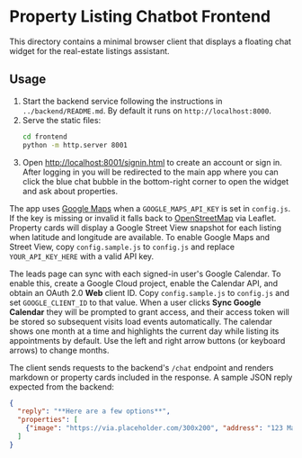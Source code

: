 # Property Listing Chatbot Frontend

This directory contains a minimal browser client that displays a floating chat widget for the real-estate listings assistant.

## Usage

1. Start the backend service following the instructions in `../backend/README.md`. By default it runs on `http://localhost:8000`.
2. Serve the static files:
   ```bash
   cd frontend
   python -m http.server 8001
   ```
3. Open [http://localhost:8001/signin.html](http://localhost:8001/signin.html) to create an account or sign in. After logging in you will be redirected to the main app where you can click the blue chat bubble in the bottom-right corner to open the widget and ask about properties.

The app uses [Google Maps](https://developers.google.com/maps) when a `GOOGLE_MAPS_API_KEY` is set in `config.js`. If the key is missing or invalid it falls back to [OpenStreetMap](https://www.openstreetmap.org/) via Leaflet. Property cards will display a Google Street View snapshot for each listing when latitude and longitude are available. To enable Google Maps and Street View, copy `config.sample.js` to `config.js` and replace `YOUR_API_KEY_HERE` with a valid API key.

The leads page can sync with each signed-in user's Google Calendar. To enable
this, create a Google Cloud project, enable the Calendar API, and obtain an
OAuth 2.0 **Web** client ID. Copy `config.sample.js` to `config.js` and set
`GOOGLE_CLIENT_ID` to that value. When a user clicks **Sync Google Calendar**
they will be prompted to grant access, and their access token will be stored so
subsequent visits load events automatically. The calendar shows one month at a
time and highlights the current day while listing its appointments by default.
Use the left and right arrow buttons (or keyboard arrows) to change months.

The client sends requests to the backend's `/chat` endpoint and renders markdown or property cards included in the response. A sample JSON reply expected from the backend:

```json
{
  "reply": "**Here are a few options**",
  "properties": [
    {"image": "https://via.placeholder.com/300x200", "address": "123 Main St", "price": "$500,000", "description": "2 bed / 2 bath condo"}
  ]
}
```
